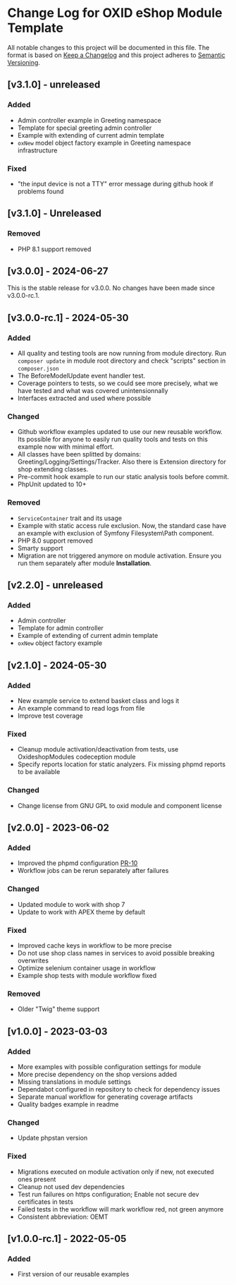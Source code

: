 # Change Log for OXID eShop Module Template

All notable changes to this project will be documented in this file.
The format is based on [Keep a Changelog](http://keepachangelog.com/)
and this project adheres to [Semantic Versioning](http://semver.org/).

## [v3.1.0] - unreleased

### Added
- Admin controller example in Greeting namespace
- Template for special greeting admin controller
- Example with extending of current admin template
- ``oxNew`` model object factory example in Greeting namespace infrastructure

### Fixed
- "the input device is not a TTY" error message during github hook if problems found

## [v3.1.0] - Unreleased

### Removed
- PHP 8.1 support removed

## [v3.0.0] - 2024-06-27

This is the stable release for v3.0.0. No changes have been made since v3.0.0-rc.1.

## [v3.0.0-rc.1] - 2024-05-30

### Added
- All quality and testing tools are now running from module directory. Run `composer update` in module root directory and check "scripts" section in `composer.json` 
- The BeforeModelUpdate event handler test.
- Coverage pointers to tests, so we could see more precisely, what we have tested and what was covered unintensionnally
- Interfaces extracted and used where possible

### Changed
- Github workflow examples updated to use our new reusable workflow. Its possible for anyone to easily run quality tools and tests on this example now with minimal effort.
- All classes have been splitted by domains: Greeting/Logging/Settings/Tracker. Also there is Extension directory for shop extending classes.
- Pre-commit hook example to run our static analysis tools before commit.
- PhpUnit updated to 10+

### Removed
- `ServiceContainer` trait and its usage
- Example with static access rule exclusion. Now, the standard case have an example with exclusion of Symfony Filesystem\Path component.
- PHP 8.0 support removed
- Smarty support
- Migration are not triggered anymore on module activation. Ensure you run them separately after module **Installation**.

## [v2.2.0] - unreleased

### Added
- Admin controller
- Template for admin controller
- Example of extending of current admin template
- ``oxNew`` object factory example

## [v2.1.0] - 2024-05-30

### Added
- New example service to extend basket class and logs it 
- An example command to read logs from file
- Improve test coverage

### Fixed
- Cleanup module activation/deactivation from tests, use OxideshopModules codeception module
- Specify reports location for static analyzers. Fix missing phpmd reports to be available

### Changed
- Change license from GNU GPL to oxid module and component license

## [v2.0.0] - 2023-06-02

### Added
- Improved the phpmd configuration [PR-10](https://github.com/OXID-eSales/module-template/pull/10)
- Workflow jobs can be rerun separately after failures

### Changed
- Updated module to work with shop 7
- Update to work with APEX theme by default

### Fixed
- Improved cache keys in workflow to be more precise
- Do not use shop class names in services to avoid possible breaking overwrites
- Optimize selenium container usage in workflow
- Example shop tests with module workflow fixed

### Removed
- Older "Twig" theme support

## [v1.0.0] - 2023-03-03

### Added
- More examples with possible configuration settings for module
- More precise dependency on the shop versions added
- Missing translations in module settings
- Dependabot configured in repository to check for dependency issues
- Separate manual workflow for generating coverage artifacts
- Quality badges example in readme

### Changed
- Update phpstan version

### Fixed
- Migrations executed on module activation only if new, not executed ones present
- Cleanup not used dev dependencies
- Test run failures on https configuration; Enable not secure dev certificates in tests
- Failed tests in the workflow will mark workflow red, not green anymore
- Consistent abbreviation: OEMT

## [v1.0.0-rc.1] - 2022-05-05

### Added
- First version of our reusable examples
